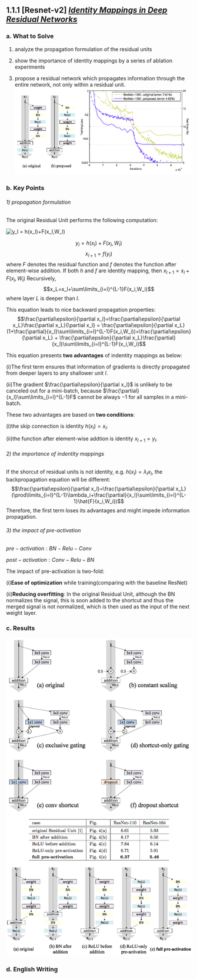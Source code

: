 ## 1.1.1  [Resnet-v2] [*Identity Mappings in Deep Residual Networks*](https://arxiv.org/pdf/1603.05027.pdf)
### a. What to Solve
1) analyze the propagation formulation of the residual units

2) show the importance of identity mappings by a series of ablation experiments

3) propose a residual network which propagates information through the entire network, not only within a residual unit.
![image](https://github.com/yukang2017/Paper-Notes/blob/master/1.%20Classical%20Network%20Architecture/Identity_Mappings0.png)

### b. Key Points
###### 1) propagation formulation
The original Residual Unit performs the following computation:

<a target="_blank"><img src="https://latex.codecogs.com/gif.latex?y_l&space;=&space;h(x_l)&plus;F(x_l,W_l)" title="y_l = h(x_l)+F(x_l,W_l)" /></a>

$$y_l = h(x_l)+F(x_l,W_l)$$
$$x_{l+1} = f(y_l)$$
where $F$ denotes the residual function and $f$ denotes the function after element-wise addition.
If both $h$ and $f$ are identity mapping, then $x_{l+1}=x_l+F(x_l,W_l)$
Recursively,$$x_L=x_l+\sum\limits_{i=l}^{L-1}F(x_i,W_i)$$
where layer $L$ is deeper than $l$.

This equation leads to nice backward propagation properties:
$$\frac{\partial\epsilon}{\partial x_l}=\frac{\partial\epsilon}{\partial x_L}\frac{\partial x_L}{\partial x_l} = \frac{\partial\epsilon}{\partial x_L}(1+\frac{\partial}{x_l}\sum\limits_{i=l}^{L-1}F(x_i,W_i))=\frac{\partial\epsilon}{\partial x_L} + \frac{\partial\epsilon}{\partial x_L}\frac{\partial}{x_l}\sum\limits_{i=l}^{L-1}F(x_i,W_i)$$

This equation presents **two advantages** of indentity mappings as below:

(i)The first term ensures that information of gradients is directly propagated from deeper layers to any shallower unit $l$.

(ii)The gradient $\frac{\partial\epsilon}{\partial x_l}$ is unlikely to be canceled out for a mini-batch, because $\frac{\partial}{x_l}\sum\limits_{i=l}^{L-1}F$ cannot be always $-1$ for all samples in a mini-batch.

These two advantages are based on **two conditions**:

(i)the skip connection is identity $h(x_l)=x_l$.

(ii)the function after element-wise addtion is identity $x_{l+1}=y_l$.
###### 2) the importance of indentity mappings
If the shorcut of residual units is not identity, e.g. $h(x_l)=\lambda_l x_l$, the backpropagation equation will be different:
$$\frac{\partial\epsilon}{\partial x_l}=\frac{\partial\epsilon}{\partial x_L}(\prod\limits_{i=l}^{L-1}\lambda_i+\frac{\partial}{x_l}\sum\limits_{i=l}^{L-1}\hat{F}(x_i,W_i))$$
Therefore, the first term loses its advantages and might impede information propagation.
###### 3) the impact of pre-activation
$pre-activation: BN-Relu-Conv$

$post-activation: Conv-Relu-BN$

The impact of pre-activation is two-fold:

(i)**Ease of optimization** while training(comparing with the baseline ResNet)

(ii)**Reducing overfitting**:
In the original Residual Unit, although the BN normalizes the signal, this is soon added to the shortcut and thus the merged signal is not normalized, which is then used as the input of  the next weight layer.
### c. Results
![image](https://github.com/yukang2017/Paper-Notes/blob/master/1.%20Classical%20Network%20Architecture/Identity_Mappings1.png)
![image](https://github.com/yukang2017/Paper-Notes/blob/master/1.%20Classical%20Network%20Architecture/Identity_Mappings2.png)

### d. English Writing
